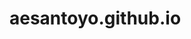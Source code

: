# aesantoyo.github.io
<nav class="navbar navbar-expand-lg bg-dark" data-bs-theme="dark">
<link rel="stylesheet" href="https://unicons.iconscout.com/release/v4.0.8/css/line.css">
<script src="https://unicons.iconscout.com/release/v4.0.8/script/monochrome/bundle.js">
  <style>
@import url('https://fonts.googleapis.com/css2?family=Poppins:ital,wght@0,100;0,200;0,300;0,400;0,500;0,600;0,700;0,800;0,900;1,100;1,200;1,300;1,400;1,500;1,600;1,700;1,800;1,900&display=swap')
</style>
    <div class="collapse navbar-collapse" id="navbarColor02">
      <ul class="navbar-nav me-auto">
        <li class="nav-item">
          <a class="nav-link active" href="#">Home </a>
        </li>
        <li class="nav-item">
          <a class="nav-link" href="#">Research</a>
        </li>
        <li class="nav-item">
          <a class="nav-link" href="#">CV</a>
        </li>
        <li class="nav-item">
          <a class="nav-link" href="#">About</a>
        </li>
